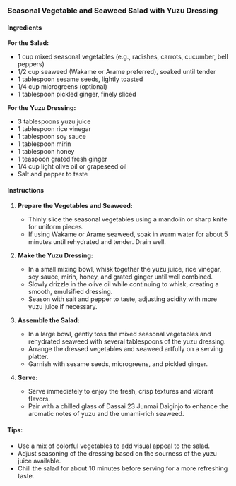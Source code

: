 ### Seasonal Vegetable and Seaweed Salad with Yuzu Dressing

#### Ingredients

**For the Salad:**
- 1 cup mixed seasonal vegetables (e.g., radishes, carrots, cucumber, bell peppers)
- 1/2 cup seaweed (Wakame or Arame preferred), soaked until tender
- 1 tablespoon sesame seeds, lightly toasted
- 1/4 cup microgreens (optional)
- 1 tablespoon pickled ginger, finely sliced

**For the Yuzu Dressing:**
- 3 tablespoons yuzu juice
- 1 tablespoon rice vinegar
- 1 tablespoon soy sauce
- 1 tablespoon mirin
- 1 tablespoon honey
- 1 teaspoon grated fresh ginger
- 1/4 cup light olive oil or grapeseed oil
- Salt and pepper to taste

#### Instructions

1. **Prepare the Vegetables and Seaweed:**
   - Thinly slice the seasonal vegetables using a mandolin or sharp knife for uniform pieces.
   - If using Wakame or Arame seaweed, soak in warm water for about 5 minutes until rehydrated and tender. Drain well.

2. **Make the Yuzu Dressing:**
   - In a small mixing bowl, whisk together the yuzu juice, rice vinegar, soy sauce, mirin, honey, and grated ginger until well combined.
   - Slowly drizzle in the olive oil while continuing to whisk, creating a smooth, emulsified dressing.
   - Season with salt and pepper to taste, adjusting acidity with more yuzu juice if necessary.

3. **Assemble the Salad:**
   - In a large bowl, gently toss the mixed seasonal vegetables and rehydrated seaweed with several tablespoons of the yuzu dressing.
   - Arrange the dressed vegetables and seaweed artfully on a serving platter.
   - Garnish with sesame seeds, microgreens, and pickled ginger.

4. **Serve:**
   - Serve immediately to enjoy the fresh, crisp textures and vibrant flavors.
   - Pair with a chilled glass of Dassai 23 Junmai Daiginjo to enhance the aromatic notes of yuzu and the umami-rich seaweed.

#### Tips:
- Use a mix of colorful vegetables to add visual appeal to the salad.
- Adjust seasoning of the dressing based on the sourness of the yuzu juice available.
- Chill the salad for about 10 minutes before serving for a more refreshing taste.